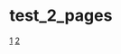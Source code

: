 # test_2_pages
[1](https://andreycar.github.io/test_2_pages/docs/freelancer/index.html)
[2](https://andreycar.github.io/test_2_pages/docs/prolinker/index.html)
